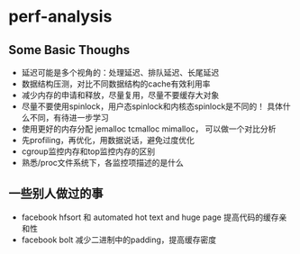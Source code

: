# perf-analysis

## Some Basic Thoughs

* 延迟可能是多个视角的：处理延迟、排队延迟、长尾延迟
* 数据结构压测，对比不同数据结构的cache有效利用率
* 减少内存的申请和释放，尽量复用，尽量不要缓存大对象
* 尽量不要使用spinlock，用户态spinlock和内核态spinlock是不同的！ 具体什么不同，有待进一步学习
* 使用更好的内存分配 jemalloc tcmalloc mimalloc， 可以做一个对比分析
* 先profiling，再优化，用数据说话，避免过度优化
* cgroup监控内存和top监控内存的区别
* 熟悉/proc文件系统下，各监控项描述的是什么

## 一些别人做过的事

* facebook hfsort 和 automated hot text and huge page 提高代码的缓存亲和性
* facebook bolt 减少二进制中的padding，提高缓存密度